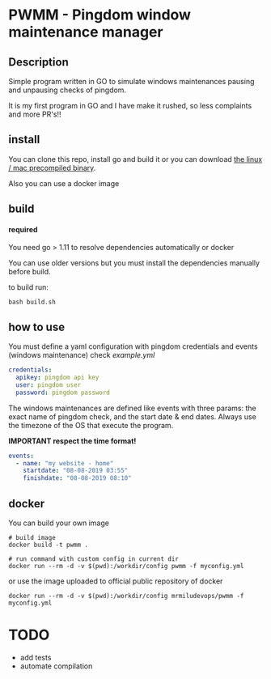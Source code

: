 # PWMM - Pingdom window maintenance manager

## Description
Simple program written in GO to simulate windows maintenances pausing and unpausing checks of pingdom. 

It is my first program in GO and I have make it rushed, so less complaints and more PR's!!

## install
You can clone this repo, install go and build it or you can download [the linux / mac precompiled binary](https://github.com/mrmilu/pwmm/releases/tag/v0.0.1).

Also you can use a docker image

## build
#### required
You need go > 1.11 to resolve dependencies automatically or docker

You can use older versions but you must install the dependencies manually before build. 

to build run:
```
bash build.sh
```

## how to use

You must define a yaml configuration with pingdom credentials and events (windows maintenance)
check _example.yml_

```yaml
credentials:
  apikey: pingdom api key
  user: pingdom user
  password: pingdom password
```

The windows maintenances are defined like events with three params: the exact name of pingdom check, and the start date & end dates. 
Always use the timezone of the OS that execute the program. 

**IMPORTANT respect the time format!**

```yaml
events:
  - name: "my website - home"
    startdate: "08-08-2019 03:55"
    finishdate: "08-08-2019 08:10"
```

## docker

You can build your own image
```
# build image
docker build -t pwmm .

# run command with custom config in current dir
docker run --rm -d -v $(pwd):/workdir/config pwmm -f myconfig.yml
```
or use the image uploaded to official public repository of docker
```
docker run --rm -d -v $(pwd):/workdir/config mrmiludevops/pwmm -f myconfig.yml 
```

# TODO
- add tests
- automate compilation
